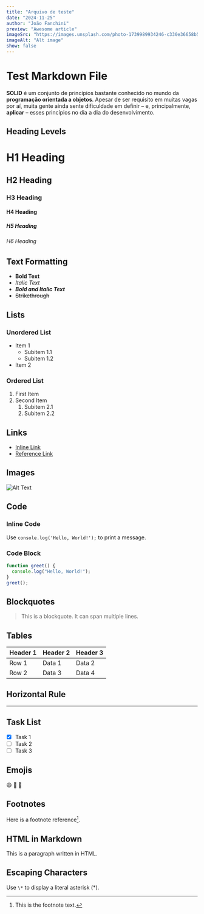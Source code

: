 ```yaml
---
title: "Arquivo de teste"
date: "2024-11-25"
author: "João Fanchini"
preview: "Awesome article"
imageSrc: "https://images.unsplash.com/photo-1739989934246-c330e36658b5?q=80&w=2070&auto=format&fit=crop&ixlib=rb-4.0.3&ixid=M3wxMjA3fDB8MHxwaG90by1wYWdlfHx8fGVufDB8fHx8fA%3D%3D"
imageAlt: "Alt image"
show: false
---
```


# Test Markdown File

**SOLID** é um conjunto de princípios bastante conhecido no mundo da **programação orientada a objetos**. Apesar de ser requisito em muitas vagas por aí, muita gente ainda sente dificuldade em definir – e, principalmente, **aplicar** – esses princípios no dia a dia do desenvolvimento.

## Heading Levels

# H1 Heading

## H2 Heading

### H3 Heading

#### H4 Heading

##### H5 Heading

###### H6 Heading

## Text Formatting

- **Bold Text**
- _Italic Text_
- **_Bold and Italic Text_**
- ~~Strikethrough~~

## Lists

### Unordered List

- Item 1
  - Subitem 1.1
  - Subitem 1.2
- Item 2

### Ordered List

1. First Item
2. Second Item
   1. Subitem 2.1
   2. Subitem 2.2

## Links

- [Inline Link](https://example.com)
- [Reference Link][example]

[example]: https://example.com

## Images

![Alt Text](https://images.unsplash.com/photo-1739989934246-c330e36658b5?q=80&w=2070&auto=format&fit=crop&ixlib=rb-4.0.3&ixid=M3wxMjA3fDB8MHxwaG90by1wYWdlfHx8fGVufDB8fHx8fA%3D%3D "Image Title")

## Code

### Inline Code

Use `console.log('Hello, World!');` to print a message.

### Code Block

```javascript
function greet() {
  console.log("Hello, World!");
}
greet();
```

## Blockquotes

> This is a blockquote.
> It can span multiple lines.

## Tables

| Header 1 | Header 2 | Header 3 |
| -------- | -------- | -------- |
| Row 1    | Data 1   | Data 2   |
| Row 2    | Data 3   | Data 4   |

## Horizontal Rule

---

## Task List

- [x] Task 1
- [ ] Task 2
- [ ] Task 3

## Emojis

:smile: :rocket: :tada:

## Footnotes

Here is a footnote reference[^1].

[^1]: This is the footnote text.

## HTML in Markdown

<p>This is a paragraph written in HTML.</p>

## Escaping Characters

Use `\*` to display a literal asterisk (\*).

